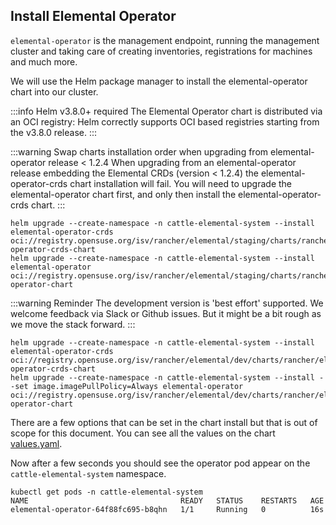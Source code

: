 ## Install Elemental Operator

`elemental-operator` is the management endpoint, running the management
cluster and taking care of creating inventories, registrations for machines and much more.

We will use the Helm package manager to install the elemental-operator chart into our cluster.

:::info Helm v3.8.0+ required
The Elemental Operator chart is distributed via an OCI registry: Helm correctly supports OCI based registries starting from the v3.8.0 release.
:::

:::warning Swap charts installation order when upgrading from elemental-operator release < 1.2.4
When upgrading from an elemental-operator release embedding the Elemental CRDs (version < 1.2.4) the elemental-operator-crds chart installation will fail.
You will need to upgrade the elemental-operator chart first, and only then install the elemental-operator-crds chart.
:::

<Tabs>
<TabItem value="stagingOperator" label="Staging version (x86-64, ARM64 (Raspberry Pi 4))" default>

```shell showLineNumbers
helm upgrade --create-namespace -n cattle-elemental-system --install elemental-operator-crds oci://registry.opensuse.org/isv/rancher/elemental/staging/charts/rancher/elemental-operator-crds-chart
helm upgrade --create-namespace -n cattle-elemental-system --install elemental-operator oci://registry.opensuse.org/isv/rancher/elemental/staging/charts/rancher/elemental-operator-chart
```

</TabItem>
<TabItem value="develOperator" label="Development version (x86-64, ARM64 (Raspberry Pi 4))" default>

:::warning Reminder
The development version is 'best effort' supported. We welcome feedback via Slack or Github issues. But it might be a bit rough as we move the stack forward.
:::

```shell showLineNumbers
helm upgrade --create-namespace -n cattle-elemental-system --install elemental-operator-crds oci://registry.opensuse.org/isv/rancher/elemental/dev/charts/rancher/elemental-operator-crds-chart
helm upgrade --create-namespace -n cattle-elemental-system --install --set image.imagePullPolicy=Always elemental-operator oci://registry.opensuse.org/isv/rancher/elemental/dev/charts/rancher/elemental-operator-chart
```

</TabItem>
</Tabs>

There are a few options that can be set in the chart install but that is out of scope for this document. You can see all the values on the chart [values.yaml](https://github.com/rancher/elemental-operator/blob/main/charts/operator/values.yaml).

Now after a few seconds you should see the operator pod appear on the `cattle-elemental-system` namespace.

```shell showLineNumbers
kubectl get pods -n cattle-elemental-system
NAME                                  READY   STATUS    RESTARTS   AGE
elemental-operator-64f88fc695-b8qhn   1/1     Running   0          16s
```

